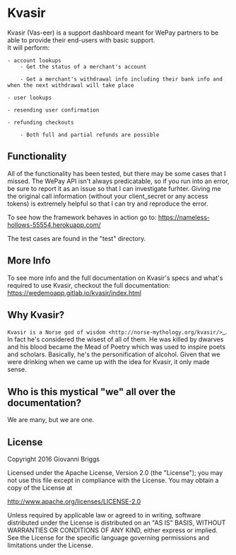 # Kvasir
Kvasir (Vas-eer) is a support dashboard meant for WePay partners to be able to provide their end-users with basic support.  
It will perform:

    - account lookups
        - Get the status of a merchant's account

        - Get a merchant's withdrawal info including their bank info and when the next withdrawal will take place

    - user lookups

    - resending user confirmation

    - refunding checkouts

        - Both full and partial refunds are possible

## Functionality
All of the functionality has been tested, but there may be some cases that I missed.  The WePay API isn't always predicatable, so if you run into an error, be sure to report it as an issue so that I can investigate furhter.  Giving me the original call information (without your client_secret or any access tokens) is extremely helpful so that I can try and reproduce the error.

To see how the framework behaves in action go to: https://nameless-hollows-55554.herokuapp.com/

The test cases are found in the "test" directory.

## More Info
To see more info and the full documentation on Kvasir's specs and what's required to use Kvasir, checkout the full documentation: https://wedemoapp.gitlab.io/kvasir/index.html

## Why Kvasir?
`Kvasir is a Norse god of wisdom <http://norse-mythology.org/kvasir/>`_.  In fact he's considered the wisest of all of them.  He was killed by dwarves and his blood became the Mead of Poetry which was used to inspire poets and scholars.  Basically, he's the personification of alcohol.  Given that we were drinking when we came up with the idea for Kvasir, it only made sense.

## Who is this mystical "we" all over the documentation?
We are many, but we are one.

## License
Copyright 2016 Giovanni Briggs

Licensed under the Apache License, Version 2.0 (the "License");
you may not use this file except in compliance with the License.
You may obtain a copy of the License at

 http://www.apache.org/licenses/LICENSE-2.0

Unless required by applicable law or agreed to in writing, software
distributed under the License is distributed on an "AS IS" BASIS,
WITHOUT WARRANTIES OR CONDITIONS OF ANY KIND, either express or implied.
See the License for the specific language governing permissions and
limitations under the License.


